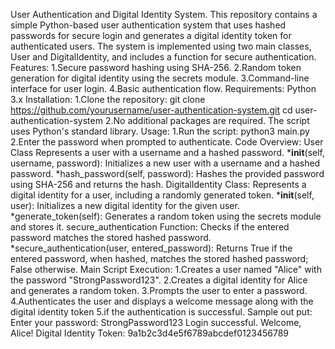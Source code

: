 User Authentication and Digital Identity System.
This repository contains a simple Python-based user authentication system that uses hashed passwords for secure login and generates a digital identity token for authenticated users. The system is implemented using two main classes, User and DigitalIdentity, and includes a function for secure authentication.
Features:
1.Secure password hashing using SHA-256.
2.Random token generation for digital identity using the secrets module.
3.Command-line interface for user login.
4.Basic authentication flow.
Requirements:
Python 3.x
Installation:
1.Clone the repository:
git clone https://github.com/yourusername/user-authentication-system.git
cd user-authentication-system
2.No additional packages are required. The script uses Python's standard library.
Usage:
1.Run the script:
python3 main.py
2.Enter the password when prompted to authenticate.
Code Overview:
User Class
Represents a user with a username and a hashed password.
*__init__(self, username, password): Initializes a new user with a username and a hashed password.
*hash_password(self, password): Hashes the provided password using SHA-256 and returns the hash.
DigitalIdentity Class:
Represents a digital identity for a user, including a randomly generated token.
*__init__(self, user): Initializes a new digital identity for the given user.
*generate_token(self): Generates a random token using the secrets module and stores it.
secure_authentication Function:
Checks if the entered password matches the stored hashed password.
*secure_authentication(user, entered_password): Returns True if the entered password, when hashed, matches the stored hashed password; False otherwise.
Main Script Execution:
1.Creates a user named "Alice" with the password "StrongPassword123".
2.Creates a digital identity for Alice and generates a random token.
3.Prompts the user to enter a password.
4.Authenticates the user and displays a welcome message along with the digital identity token 5.if the authentication is successful.
Sample out put:
Enter your password: StrongPassword123
Login successful. Welcome, Alice!
Digital Identity Token: 9a1b2c3d4e5f6789abcdef0123456789
